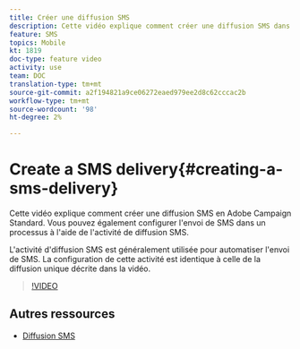 ```yaml
---
title: Créer une diffusion SMS
description: Cette vidéo explique comment créer une diffusion SMS dans Adobe Campaign Standard (ACS).
feature: SMS
topics: Mobile
kt: 1819
doc-type: feature video
activity: use
team: DOC
translation-type: tm+mt
source-git-commit: a2f194821a9ce06272eaed979ee2d8c62cccac2b
workflow-type: tm+mt
source-wordcount: '98'
ht-degree: 2%

---
```



# Create a SMS delivery{#creating-a-sms-delivery}

Cette vidéo explique comment créer une diffusion SMS en Adobe Campaign Standard. Vous pouvez également configurer l&#39;envoi de SMS dans un processus à l&#39;aide de l&#39;activité de diffusion SMS.

L&#39;activité d&#39;diffusion SMS est généralement utilisée pour automatiser l&#39;envoi de SMS. La configuration de cette activité est identique à celle de la diffusion unique décrite dans la vidéo.

>[!VIDEO](https://video.tv.adobe.com/v/25265/?quality=12)

## Autres ressources

* [Diffusion SMS](https://docs.adobe.com/content/help/en/campaign-standard/using/managing-processes-and-data/channel-activities/sms-delivery.html#configuration)
